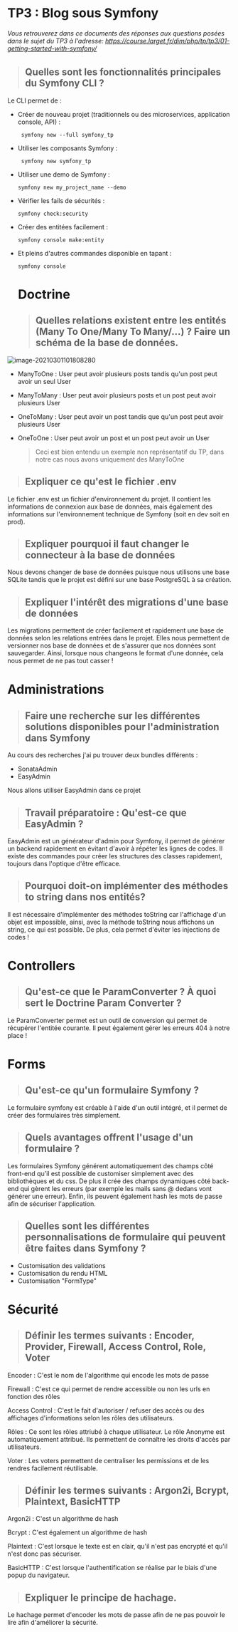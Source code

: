 # TP3 : Blog sous Symfony

###### Vous retrouverez dans ce documents des réponses aux questions posées dans le sujet du TP3 à l'adresse: https://course.larget.fr/dim/php/tp/tp3/01-getting-started-with-symfony/

> ## Quelles sont les fonctionnalités principales du Symfony CLI ?

Le CLI permet de :

* Créer de nouveau projet (traditionnels ou des microservices, application console, API) :

  ```
   symfony new --full symfony_tp
  ```

* Utiliser les composants Symfony :

  ```
   symfony new symfony_tp
  ```

* Utiliser une demo de Symfony :

  ```
  symfony new my_project_name --demo
  ```

* Vérifier les fails de sécurités : 

  ```
  symfony check:security
  ```

* Créer des entitées facilement : 

  ```
  symfony console make:entity
  ```

* Et pleins d'autres commandes disponible en tapant : 

  ```
  symfony console
  ```

  

  # Doctrine 

  

  > ## Quelles relations existent entre les entités (Many To One/Many To Many/...) ? Faire un schéma de la base de données.

![image-20210301101808280](src/images/diagramme.png)

* ManyToOne : User peut avoir plusieurs posts tandis qu'un post peut avoir un seul User 

* ManyToMany : User peut avoir plusieurs posts et un post peut avoir plusieurs User 

* OneToMany : User peut avoir un post tandis que qu'un post peut avoir plusieurs User

* OneToOne : User peut avoir un post et un post peut avoir un User

  > Ceci est bien entendu un exemple non représentatif du TP, dans notre cas nous avons uniquement des ManyToOne



> ## Expliquer ce qu'est le fichier .env

Le fichier .env est un fichier d'environnement du projet. Il contient les informations de connexion aux base de données, mais également des informations sur l'environnement technique de Symfony (soit en dev soit en prod).

> ## Expliquer pourquoi il faut changer le connecteur à la base de données

Nous devons changer de base de données puisque nous utilisons une base SQLite tandis que le projet est défini sur une base PostgreSQL à sa création.

> ## Expliquer l'intérêt des migrations d'une base de données

Les migrations permettent de créer facilement et rapidement une base de données selon les relations entrées dans le projet. Elles nous permettent de versionner nos base de données et de s'assurer que nos données sont sauvegarder. Ainsi, lorsque nous changeons le format d'une donnée, cela nous permet de ne pas tout casser !



# Administrations

> ## Faire une recherche sur les différentes solutions disponibles pour l'administration dans Symfony

Au cours des recherches j'ai pu trouver deux bundles différents : 

* SonataAdmin
* EasyAdmin

Nous allons utiliser EasyAdmin dans ce projet

> ## Travail préparatoire : Qu'est-ce que EasyAdmin ?

EasyAdmin est un générateur d'admin pour Symfony, il permet de générer un backend rapidement en évitant d'avoir à répéter les lignes de codes. Il existe des commandes pour créer les structures des classes rapidement, toujours dans l'optique d'être efficace.

> ## Pourquoi doit-on implémenter des méthodes to string dans nos entités?

Il est nécessaire d'implémenter des méthodes toString car l'affichage d'un objet est impossible, ainsi, avec la méthode toString nous affichons un string, ce qui est possible. De plus, cela permet d'éviter les injections de codes ! 

# Controllers

> ## Qu'est-ce que le ParamConverter ? À quoi sert le Doctrine Param Converter ?

Le ParamConverter permet est un outil de conversion qui permet de récupérer l'entitée courante. Il peut également gérer les erreurs 404 à notre place !

# Forms 

> ## Qu'est-ce qu'un formulaire Symfony ?

Le formulaire symfony est créable à l'aide d'un outil intégré, et il permet de créer des formulaires très simplement.

> ## Quels avantages offrent l'usage d'un formulaire ?

Les formulaires Symfony générent automatiquement des champs côté front-end qu'il est possible de customiser simplement avec des bibliothèques et du css. De plus il crée des champs dynamiques côté back-end qui gèrent les erreurs (par exemple les mails sans @ dedans vont générer une erreur). Enfin, ils peuvent également hash les mots de passe afin de sécuriser l'application.

> ## Quelles sont les différentes personnalisations de formulaire qui peuvent être faites dans Symfony ?

* Customisation des validations
* Customisation du rendu HTML
* Customisation "FormType"

# Sécurité

> ## Définir les termes suivants : Encoder, Provider, Firewall, Access Control, Role, Voter

Encoder : C'est le nom de l'algorithme qui encode les mots de passe

Firewall : C'est ce qui permet de rendre accessible ou non les urls en fonction des rôles

Access Control : C'est le fait d'autoriser / refuser des accès ou des affichages d'informations selon les rôles des utilisateurs. 

Rôles : Ce sont les rôles attriubé à chaque utilisateur. Le rôle Anonyme est automatiquement attribué. Ils permettent de connaître les droits d'accès par utilisateurs.

Voter : Les voters permettent de centraliser les permissions et de les rendres facilement réutilisable.

> ## Définir les termes suivants : Argon2i, Bcrypt, Plaintext, BasicHTTP

Argon2i : C'est un algorithme de hash

Bcrypt : C'est également un algorithme de hash

Plaintext : C'est lorsque le texte est en clair, qu'il n'est pas encrypté et qu'il n'est donc pas sécuriser.

BasicHTTP : C'est lorsque l'authentification se réalise par le biais d'une popup du navigateur.

> ## Expliquer le principe de hachage.

Le hachage permet d'encoder les mots de passe afin de ne pas pouvoir le lire afin d'améliorer la sécurité.